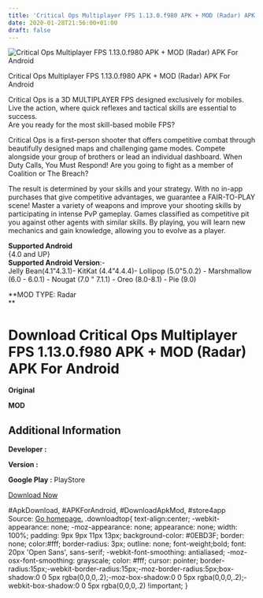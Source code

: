 ```yaml
---
title: 'Critical Ops Multiplayer FPS 1.13.0.f980 APK + MOD (Radar) APK For Android'
date: 2020-01-28T21:56:00+01:00
draft: false
---
```


![Critical Ops Multiplayer FPS 1.13.0.f980 APK + MOD (Radar) APK For Android](https://i0.wp.com/apkhome.net/wp-content/uploads/2020/01/Critical-Ops-Multiplayer-FPS-1.13.0.f980-APK-MOD-Radar.png "Critical Ops Multiplayer FPS 1.13.0.f980 APK + MOD (Radar) APK For Android")

  

Critical Ops Multiplayer FPS 1.13.0.f980 APK + MOD (Radar) APK For Android

Critical Ops is a 3D MULTIPLAYER FPS designed exclusively for mobiles. Live the action, where quick reflexes and tactical skills are essential to success.  
Are you ready for the most skill-based mobile FPS?

Critical Ops is a first-person shooter that offers competitive combat through beautifully designed maps and challenging game modes. Compete alongside your group of brothers or lead an individual dashboard. When Duty Calls, You Must Respond! Are you going to fight as a member of Coalition or The Breach?

The result is determined by your skills and your strategy. With no in-app purchases that give competitive advantages, we guarantee a FAIR-TO-PLAY scene! Master a variety of weapons and improve your shooting skills by participating in intense PvP gameplay. Games classified as competitive pit you against other agents with similar skills. By playing, you will learn new mechanics and gain knowledge, allowing you to evolve as a player.

**Supported Android**  
{4.0 and UP}  
**Supported Android Version**:-  
Jelly Bean(4.1"4.3.1)- KitKat (4.4"4.4.4)- Lollipop (5.0"5.0.2) - Marshmallow (6.0 - 6.0.1) - Nougat (7.0 " 7.1.1) - Oreo (8.0-8.1) - Pie (9.0)

**MOD TYPE: Radar  
**

Download Critical Ops Multiplayer FPS 1.13.0.f980 APK + MOD (Radar) APK For Android
===================================================================================

**Original**

**MOD**

Additional Information
----------------------

**Developer :**

**Version :**

**Google Play :** PlayStore

  

[Download Now](https://store4app.co/post/critical-ops-multiplayer-fps-1-13-0-f980-apk-mod-radar-apk-for-android_1580242654)

  
#ApkDownload, #APKForAndroid, #DownloadApkMod, #store4app  
Source: [Go homepage.](https://store4app.co/post/critical-ops-multiplayer-fps-1-13-0-f980-apk-mod-radar-apk-for-android_1580242654) .downloadtop{ text-align:center; -webkit-appearance: none; -moz-appearance: none; appearance: none; width: 100%; padding: 9px 9px 11px 13px; background-color: #0EBD3F; border: none; color:#fff; border-radius: 3px; outline: none; font-weight;bold; font: 20px 'Open Sans', sans-serif; -webkit-font-smoothing: antialiased; -moz-osx-font-smoothing: grayscale; color: #fff; cursor: pointer; border-radius:15px;-webkit-border-radius:15px;-moz-border-radius:5px;box-shadow:0 0 5px rgba(0,0,0,.2);-moz-box-shadow:0 0 5px rgba(0,0,0,.2);-webkit-box-shadow:0 0 5px rgba(0,0,0,.2) !important; }